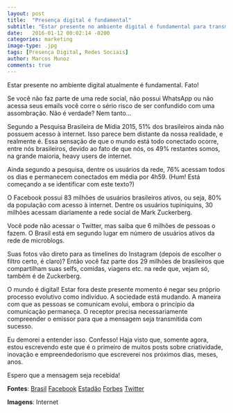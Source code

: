 ```yaml
---
layout: post
title:  "Presença digital é fundamental"
subtitle: "Estar presente no ambiente digital é fundamental para transmitir sua mensagem. O que está esperando?"
date:   2016-01-12 00:02:14 -0200
categories: marketing
image-type: .jpg
tags: [Presença Digital, Redes Sociais]
author: Marcos Munoz
comments: true
---
```

Estar presente no ambiente digital atualmente é fundamental. Fato!

Se você não faz parte de uma rede social, não possui WhatsApp ou não acessa seus emails você corre o sério risco de ser confundido com uma assombração. Não é verdade? Nem tanto...

Segundo a Pesquisa Brasileira de Mídia 2015, 51% dos brasileiros ainda não possuem acesso à internet. Isso parece bem distante da nossa realidade, e realmente é. Essa sensação de que o mundo está todo conectado ocorre, entre nós brasileiros, devido ao fato de que nós, os 49% restantes somos, na grande maioria, heavy users de internet.

Ainda segundo a pesquisa, dentre os usuários da rede, 76% acessam todos os dias e permanecem conectados em média por 4h59. (Hum! Está começando a se identificar com este texto?)

O Facebook possui 83 milhões de usuários brasileiros ativos, ou seja, 80% da população com acesso à internet. Dentre os usuários tupiniquins, 30 milhões acessam diariamente a rede social de Mark Zuckerberg.

Você pode não acessar o Twitter, mas saiba que 6 milhões de pessoas o fazem. O Brasil está em segundo lugar em número de usuários ativos da rede de microblogs.

Suas fotos vão direto para as timelines do Instagram (depois de escolher o filtro certo, é claro)? Então você faz parte dos 29 milhões de brasileiros que compartilham suas selfs, comidas, viagens etc. na rede que, vejam só, também é de Zuckerberg.

O mundo é digital! Estar fora deste presente momento é negar seu próprio processo evolutivo como indivíduo. A sociedade está mudando. A maneira com que as pessoas se comunicam evolui, embora o princípio da comunicação permaneça. O receptor precisa necessariamente compreender o emissor para que a mensagem seja transmitida com sucesso.

Eu demorei a entender isso. Confesso! Haja visto que, somente agora, estou escrevendo este que é o primeiro de muitos posts sobre criatividade, inovação e empreendedorismo que escreverei nos próximos dias, meses, anos.

Espero que a mensagem seja recebida!

**Fontes**:
[Brasil][brasil]
[Facebook][facebook]
[Estadão][estadao]
[Forbes][forbes]
[Twitter][twitter]

**Imagens**: Internet

[brasil]:http://www.brasil.gov.br/governo/pesquisa-brasileira-de-midia/
[facebook]:http://investor.fb.com/
[estadao]:http://blogs.estadao.com.br/link/com-29-milhoes-de-usuarios-brasil-impulsiona-crescimento-do-instagram/
[forbes]:http://www.forbes.com.br/negocios/2015/09/forte-no-brasil-instagram-atinge-400-milhoes-de-usuarios-e-passa-twitter/
[twitter]:https://twitter.com/

